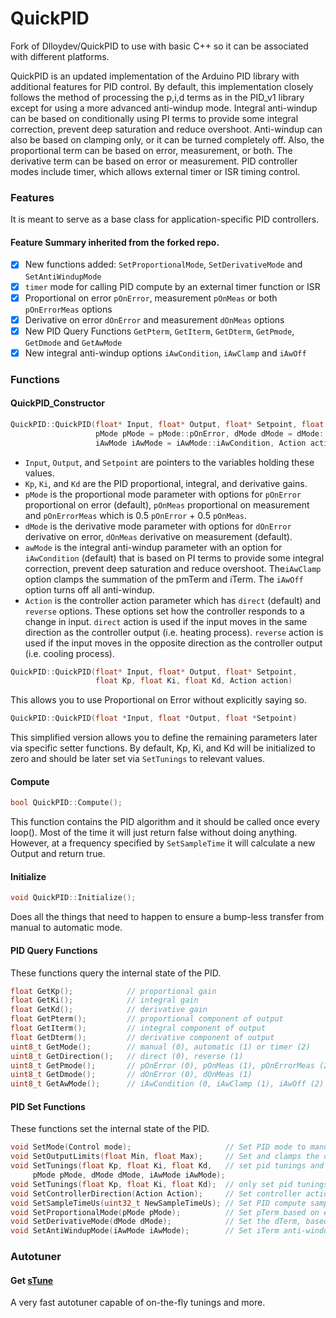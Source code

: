 # QuickPID

Fork of Dlloydev/QuickPID to use with basic C++ so it can be associated with different platforms.

QuickPID is an updated implementation of the Arduino PID library with additional features for PID control. By default, this implementation closely follows the method of processing the p,i,d terms as in the PID_v1 library except for using a more advanced anti-windup mode. Integral anti-windup can be based on conditionally using PI terms to provide some integral correction, prevent deep saturation and reduce overshoot. Anti-windup can also be based on clamping only, or it can be turned completely off. Also, the proportional term can be based on error, measurement, or both. The derivative term can be based on error or measurement.  PID controller modes include timer, which allows external timer or ISR timing control.

### Features

It is meant to serve as a base class for application-specific PID controllers. 

#### Feature Summary inherited from the forked repo. 

- [x] New functions added: `SetProportionalMode`, `SetDerivativeMode` and `SetAntiWindupMode`
- [x] `timer` mode for calling PID compute by an external timer function or ISR
- [x] Proportional on error `pOnError`, measurement `pOnMeas` or both `pOnErrorMeas` options
- [x] Derivative on error `dOnError` and measurement `dOnMeas` options
- [x] New PID Query Functions `GetPterm`, `GetIterm`, `GetDterm`, `GetPmode`, `GetDmode` and `GetAwMode`
- [x] New integral anti-windup options `iAwCondition`, `iAwClamp` and `iAwOff`

### Functions

#### QuickPID_Constructor

```c++
QuickPID::QuickPID(float* Input, float* Output, float* Setpoint, float Kp, float Ki, float Kd,
                   pMode pMode = pMode::pOnError, dMode dMode = dMode::dOnMeas,
                   iAwMode iAwMode = iAwMode::iAwCondition, Action action = Action::direct)
```

- `Input`, `Output`, and `Setpoint` are pointers to the variables holding these values.
- `Kp`, `Ki`, and `Kd` are the PID proportional, integral, and derivative gains.
- `pMode` is the proportional mode parameter with options for `pOnError` proportional on error (default), `pOnMeas`  proportional on measurement and `pOnErrorMeas` which is 0.5 `pOnError` + 0.5 `pOnMeas`.
- `dMode` is the derivative mode parameter with options for `dOnError` derivative on error, `dOnMeas` derivative on measurement (default).
- `awMode` is the integral anti-windup parameter with an option for `iAwCondition`  (default) that is based on PI terms to provide some integral correction, prevent deep saturation and reduce overshoot. The`iAwClamp` option clamps the summation of the pmTerm and iTerm. The `iAwOff` option turns off all anti-windup.
- `Action` is the controller action parameter which has `direct` (default)  and `reverse` options. These options set how the controller responds to a change in input.  `direct` action is used if the input moves in the same direction as the controller output (i.e. heating process). `reverse` action is used if the input moves in the opposite direction as the controller output (i.e. cooling process).

```c++
QuickPID::QuickPID(float* Input, float* Output, float* Setpoint,
                   float Kp, float Ki, float Kd, Action action)
```

This allows you to use Proportional on Error without explicitly saying so.

```c++
QuickPID::QuickPID(float *Input, float *Output, float *Setpoint)
```

This simplified version allows you to define the remaining parameters later via specific setter functions. By default, Kp, Ki, and Kd will be initialized to zero and should be later set via `SetTunings` to relevant values.

#### Compute

```c++
bool QuickPID::Compute();
```

This function contains the PID algorithm and it should be called once every loop(). Most of the time it will just return false without doing anything. However, at a  frequency specified by `SetSampleTime` it will calculate a new Output and return true.

#### Initialize

```c++
void QuickPID::Initialize();
```

Does all the things that need to happen to ensure a bump-less transfer from manual to automatic mode.

#### PID Query Functions

These functions query the internal state of the PID.

```c++
float GetKp();            // proportional gain
float GetKi();            // integral gain
float GetKd();            // derivative gain
float GetPterm();         // proportional component of output
float GetIterm();         // integral component of output
float GetDterm();         // derivative component of output
uint8_t GetMode();        // manual (0), automatic (1) or timer (2)
uint8_t GetDirection();   // direct (0), reverse (1)
uint8_t GetPmode();       // pOnError (0), pOnMeas (1), pOnErrorMeas (2)
uint8_t GetDmode();       // dOnError (0), dOnMeas (1)
uint8_t GetAwMode();      // iAwCondition (0, iAwClamp (1), iAwOff (2)
```

#### PID Set Functions

These functions set the internal state of the PID.

```c++
void SetMode(Control mode);                     // Set PID mode to manual, automatic or timer
void SetOutputLimits(float Min, float Max);     // Set and clamps the output to (0-255 by default)
void SetTunings(float Kp, float Ki, float Kd,   // set pid tunings and all computational modes
     pMode pMode, dMode dMode, iAwMode iAwMode);
void SetTunings(float Kp, float Ki, float Kd);  // only set pid tunings, other pid modes are unchanged
void SetControllerDirection(Action Action);     // Set controller action to direct (default) or reverse
void SetSampleTimeUs(uint32_t NewSampleTimeUs); // Set PID compute sample time, default = 100000 µs
void SetProportionalMode(pMode pMode);          // Set pTerm based on error (default), measurement, or both
void SetDerivativeMode(dMode dMode);            // Set the dTerm, based error or measurement (default).
void SetAntiWindupMode(iAwMode iAwMode);        // Set iTerm anti-windup to iAwCondition, iAwClamp or iAwOff
```

### Autotuner

#### Get  [sTune](https://github.com/Dlloydev/sTune)

A very fast autotuner capable of on-the-fly tunings and more.
